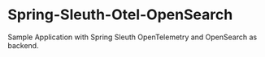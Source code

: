 # Spring-Sleuth-Otel-OpenSearch
Sample Application with Spring Sleuth OpenTelemetry and OpenSearch as backend.
